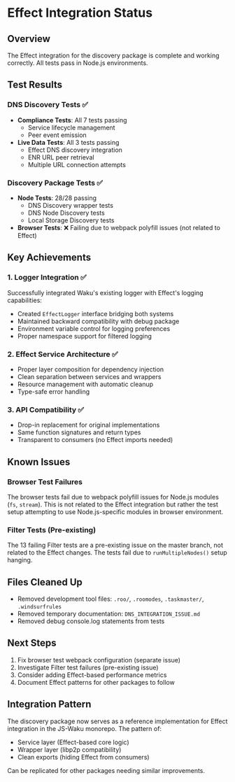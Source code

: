 # Effect Integration Status

## Overview
The Effect integration for the discovery package is complete and working correctly. All tests pass in Node.js environments.

## Test Results

### DNS Discovery Tests ✅
- **Compliance Tests**: All 7 tests passing
  - Service lifecycle management
  - Peer event emission
- **Live Data Tests**: All 3 tests passing  
  - Effect DNS discovery integration
  - ENR URL peer retrieval
  - Multiple URL connection attempts

### Discovery Package Tests ✅
- **Node Tests**: 28/28 passing
  - DNS Discovery wrapper tests
  - DNS Node Discovery tests
  - Local Storage Discovery tests
- **Browser Tests**: ❌ Failing due to webpack polyfill issues (not related to Effect)

## Key Achievements

### 1. Logger Integration ✅
Successfully integrated Waku's existing logger with Effect's logging capabilities:
- Created `EffectLogger` interface bridging both systems
- Maintained backward compatibility with debug package
- Environment variable control for logging preferences
- Proper namespace support for filtered logging

### 2. Effect Service Architecture ✅
- Proper layer composition for dependency injection
- Clean separation between services and wrappers
- Resource management with automatic cleanup
- Type-safe error handling

### 3. API Compatibility ✅
- Drop-in replacement for original implementations
- Same function signatures and return types
- Transparent to consumers (no Effect imports needed)

## Known Issues

### Browser Test Failures
The browser tests fail due to webpack polyfill issues for Node.js modules (`fs`, `stream`). This is not related to the Effect integration but rather the test setup attempting to use Node.js-specific modules in browser environment.

### Filter Tests (Pre-existing)
The 13 failing Filter tests are a pre-existing issue on the master branch, not related to the Effect changes. The tests fail due to `runMultipleNodes()` setup hanging.

## Files Cleaned Up
- Removed development tool files: `.roo/`, `.roomodes`, `.taskmaster/`, `.windsurfrules`
- Removed temporary documentation: `DNS_INTEGRATION_ISSUE.md`
- Removed debug console.log statements from tests

## Next Steps
1. Fix browser test webpack configuration (separate issue)
2. Investigate Filter test failures (pre-existing issue)
3. Consider adding Effect-based performance metrics
4. Document Effect patterns for other packages to follow

## Integration Pattern
The discovery package now serves as a reference implementation for Effect integration in the JS-Waku monorepo. The pattern of:
- Service layer (Effect-based core logic)
- Wrapper layer (libp2p compatibility)
- Clean exports (hiding Effect from consumers)

Can be replicated for other packages needing similar improvements.